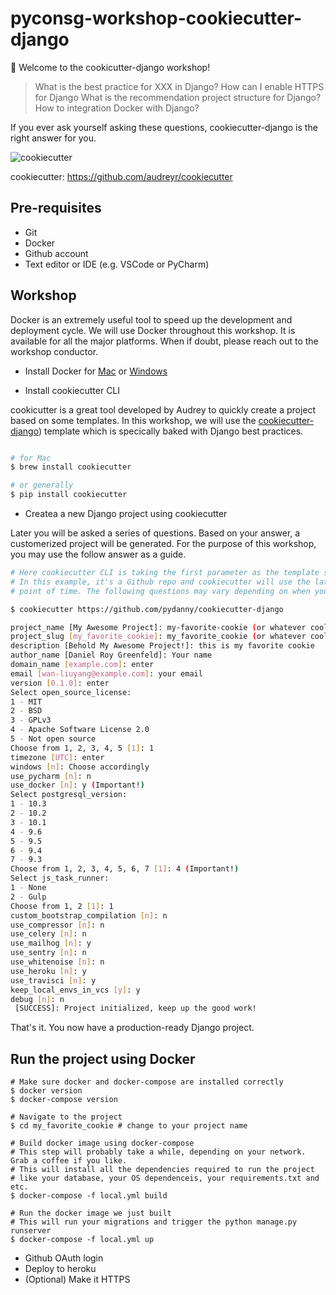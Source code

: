 # pyconsg-workshop-cookiecutter-django

:cookie: Welcome to the cookicutter-django workshop!

> What is the best practice for XXX in Django?
> How can I enable HTTPS for Django
> What is the recommendation project structure for Django?
> How to integration Docker with Django?

If you ever ask yourself asking these questions, cookiecutter-django is the right answer for you.

![cookiecutter](https://camo.githubusercontent.com/c2095c350e36abaafd738dcdc6cdc9e7d585d69e/68747470733a2f2f7261772e6769746875622e636f6d2f617564726579722f636f6f6b69656375747465722f336163303738333536616466356131613732303432646665373265626661346139636435656633382f6c6f676f2f636f6f6b69656375747465725f6d656469756d2e706e67)

cookiecutter: https://github.com/audreyr/cookiecutter

## Pre-requisites

* Git
* Docker
* Github account
* Text editor or IDE (e.g. VSCode or PyCharm)

## Workshop

Docker is an extremely useful tool to speed up the development and deployment cycle. We will use Docker throughout this workshop. It is available for all the major platforms. When if doubt, please reach out to the workshop conductor.

* Install Docker
for [Mac](https://docs.docker.com/docker-for-mac/install/) or [Windows](https://store.docker.com/editions/community/docker-ce-desktop-windows)

* Install cookiecutter CLI 

cookicutter is a great tool developed by Audrey to quickly create a project based on some templates. In this workshop, we will use the [cookiecutter-django](https://github.com/pydanny/cookiecutter)) template which is specically baked with Django best practices.

```bash

# for Mac
$ brew install cookiecutter

# or generally
$ pip install cookiecutter
```

* Createa a new Django project using cookiecutter

Later you will be asked a series of questions. Based on your answer, a customerized project will be generated. For the purpose of this workshop, you may use the follow answer as a guide.

```bash
# Here cookiecutter CLI is taking the first parameter as the template source
# In this example, it's a Github repo and cookiecutter will use the latest master at this 
# point of time. The following questions may vary depending on when you run the command 

$ cookiecutter https://github.com/pydanny/cookiecutter-django

project_name [My Awesome Project]: my-favorite-cookie (or whatever cool name you like)
project_slug [my_favorite_cookie]: my_favorite_cookie (or whatever cool name you like)
description [Behold My Awesome Project!]: this is my favorite cookie 
author_name [Daniel Roy Greenfeld]: Your name
domain_name [example.com]: enter
email [wan-liuyang@example.com]: your email
version [0.1.0]: enter
Select open_source_license:
1 - MIT
2 - BSD
3 - GPLv3
4 - Apache Software License 2.0
5 - Not open source
Choose from 1, 2, 3, 4, 5 [1]: 1
timezone [UTC]: enter
windows [n]: Choose accordingly
use_pycharm [n]: n
use_docker [n]: y (Important!)
Select postgresql_version:
1 - 10.3
2 - 10.2
3 - 10.1
4 - 9.6
5 - 9.5
6 - 9.4
7 - 9.3
Choose from 1, 2, 3, 4, 5, 6, 7 [1]: 4 (Important!)
Select js_task_runner:
1 - None
2 - Gulp
Choose from 1, 2 [1]: 1
custom_bootstrap_compilation [n]: n
use_compressor [n]: n
use_celery [n]: n
use_mailhog [n]: y
use_sentry [n]: n
use_whitenoise [n]: n
use_heroku [n]: y
use_travisci [n]: y
keep_local_envs_in_vcs [y]: y
debug [n]: n
 [SUCCESS]: Project initialized, keep up the good work!
```

That's it. You now have a production-ready Django project.

## Run the project using Docker

```
# Make sure docker and docker-compose are installed correctly
$ docker version
$ docker-compose version

# Navigate to the project
$ cd my_favorite_cookie # change to your project name

# Build docker image using docker-compose
# This step will probably take a while, depending on your network. Grab a coffee if you like.
# This will install all the dependencies required to run the project
# like your database, your OS dependenceis, your requirements.txt and etc.
$ docker-compose -f local.yml build

# Run the docker image we just built 
# This will run your migrations and trigger the python manage.py runserver
$ docker-compose -f local.yml up
```

* Github OAuth login
* Deploy to heroku
* (Optional) Make it HTTPS
